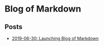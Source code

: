 # Blog of Markdown

## Posts

* [2019-06-30: Launching Blog of Markdown](posts/2019-06-30/doc.html)
